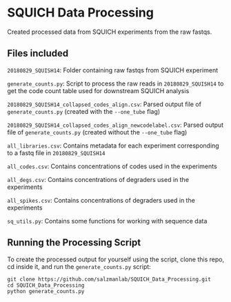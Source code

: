 # SQUICH Data Processing
Created processed data from SQUICH experiments from the raw fastqs.

## Files included

`20180829_SQUISH14`: Folder containing raw fastqs from SQUICH experiment

`generate_counts.py`: Script to process the raw reads in `20180829_SQUISH14` to get the code count table used for downstream SQUICH analysis

`20180829_SQUISH14_collapsed_codes_align.csv`: Parsed output file of `generate_counts.py` (created with the `--one_tube` flag)

`20180829_SQUISH14_collapsed_codes_align_newcodelabel.csv`: Parsed output file of `generate_counts.py` (created without the `--one_tube` flag)

`all_libraries.csv`: Contains metadata for each experiment corresponding to a fastq file in `20180829_SQUISH14`

`all_codes.csv`: Contains concentrations of codes used in the experiments

`all_degs.csv`: Contains concentrations of degraders used in the experiments

`all_spikes.csv`: Contains concentrations of degraders used in the experiments

`sq_utils.py`: Contains some functions for working with sequence data


## Running the Processing Script

To create the processed output for yourself using the script, clone this repo, cd inside it, and run the `generate_counts.py` script:

```
git clone https://github.com/salzmanlab/SQUICH_Data_Processing.git
cd SQUICH_Data_Processing
python generate_counts.py
```